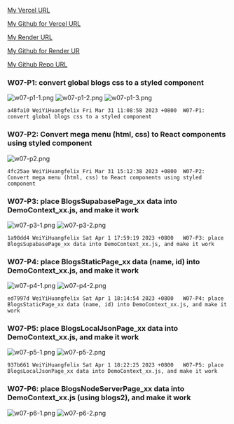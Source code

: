 [My Vercel URL](https://1112-client-2n-card-demo-26.vercel.app)

[My Github for Vercel URL](https://github.com/WeiYiHuangfelix/1112-client-2n-card-demo-26)

[My Render URL](https://one112-server-card-demo-26-npgb.onrender.com)

[My Github for Render UR](https://github.com/WeiYiHuangfelix/1112-client-2n-card-demo-26)

[My Github Repo URL](https://github.com/WeiYiHuangfelix/1112-client-2n-card-demo-26)

### W07-P1: convert global blogs css to a styled component

![w07-p1-1.png](https://boadkpezbkrextxfzgiw.supabase.co/storage/v1/object/public/demo-26/md_img/w07-p1-1.png)
![w07-p1-2.png](https://boadkpezbkrextxfzgiw.supabase.co/storage/v1/object/public/demo-26/md_img/w07-p1-2.png)
![w07-p1-3.png](https://boadkpezbkrextxfzgiw.supabase.co/storage/v1/object/public/demo-26/md_img/w07-p1-3.png)

`
a48fa10 WeiYiHuangfelix Fri Mar 31 11:08:58 2023 +0800  W07-P1: convert global blogs css to a styled component
`
### W07-P2: Convert mega menu (html, css) to React components using styled component

![w07-p2.png](https://boadkpezbkrextxfzgiw.supabase.co/storage/v1/object/public/demo-26/md_img/w07-p2.png)

```
4fc25ae WeiYiHuangfelix Fri Mar 31 15:12:38 2023 +0800  W07-P2: Convert mega menu (html, css) to React components using styled component
```

### W07-P3: place BlogsSupabasePage_xx data into DemoContext_xx.js, and make it work

![w07-p3-1.png](https://boadkpezbkrextxfzgiw.supabase.co/storage/v1/object/public/demo-26/md_img/w07-p3-1.png)
![w07-p3-2.png](https://boadkpezbkrextxfzgiw.supabase.co/storage/v1/object/public/demo-26/md_img/w07-p3-2.png)

```
1a90dd4 WeiYiHuangfelix Sat Apr 1 17:59:19 2023 +0800   W07-P3: place BlogsSupabasePage_xx data into DemoContext_xx.js, and make it work
```
### W07-P4: place BlogsStaticPage_xx data (name, id) into DemoContext_xx.js, and make it work

![w07-p4-1.png](https://boadkpezbkrextxfzgiw.supabase.co/storage/v1/object/public/demo-26/md_img/w07-p4-1.png)
![w07-p4-2.png](https://boadkpezbkrextxfzgiw.supabase.co/storage/v1/object/public/demo-26/md_img/w07-p4-2.png)

```
ed7997d WeiYiHuangfelix Sat Apr 1 18:14:54 2023 +0800   W07-P4: place BlogsStaticPage_xx data (name, id) into DemoContext_xx.js, and make it work
```

### W07-P5: place BlogsLocalJsonPage_xx data into DemoContext_xx.js, and make it work

![w07-p5-1.png](https://boadkpezbkrextxfzgiw.supabase.co/storage/v1/object/public/demo-26/md_img/w07-p5-1.png)
![w07-p5-2.png](https://boadkpezbkrextxfzgiw.supabase.co/storage/v1/object/public/demo-26/md_img/w07-p5-2.png)

```
937b661 WeiYiHuangfelix Sat Apr 1 18:22:25 2023 +0800   W07-P5: place BlogsLocalJsonPage_xx data into DemoContext_xx.js, and make it work
```

### W07-P6: place BlogsNodeServerPage_xx data into DemoContext_xx.js (using blogs2), and make it work

![w07-p6-1.png](https://boadkpezbkrextxfzgiw.supabase.co/storage/v1/object/public/demo-26/md_img/w07-p6-1.png)
![w07-p6-2.png](https://boadkpezbkrextxfzgiw.supabase.co/storage/v1/object/public/demo-26/md_img/w07-p6-2.png)


